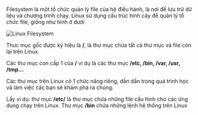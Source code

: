 Filesystem là một tổ chức quản lý file của hệ điều hành, là nơi để lưu trữ dữ liệu và chương trình chạy. Linux sử dụng cấu trúc hình cây để quản lý tổ chức file, giống như hình ở dưới

![Linux Filesystem](https://katacoda.com/sontran/courses/linuxsieutoc-course/linuxsieutoc-bai02/assets/filesystem1.gif)


Thưc mục gốc được ký hiệu là **/**, là thư mục chứa tất cả thư mục và file còn lại trên Linux.


Các thư mục con cấp 1 của **/** ví dụ là các thư mục **/etc, /bin, /var, /usr, /tmp...**


Các thư mục trên Linux có 1 chức năng riêng, dần dần trong quá trình học và làm việc các bạn sẽ khám phá ra chúng.


Lấy ví dụ: thư mục **/etc/** là thư mục chứa những file cấu hình cho các ứng dụng chạy trên Linux. Thư mục **/bin** chứa những lệnh hệ thống trên Linux